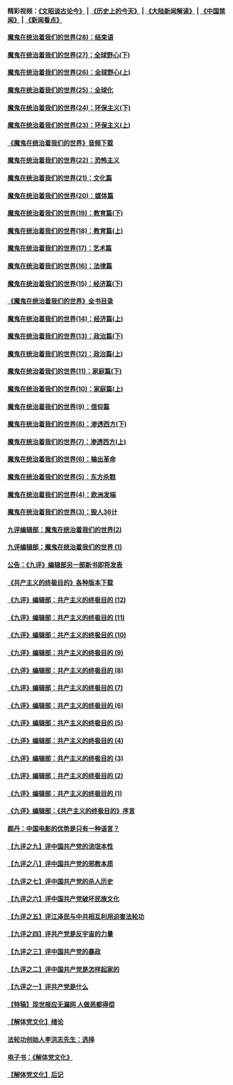 #### 精彩视频：[《文昭谈古论今》](http://45.32.25.56/wenzhao) | [《历史上的今天》](http://45.32.25.56/today-in-history) | [《大陆新闻解读》](http://45.32.25.56/ntdtv-comedy) | [《中国禁闻》](http://45.32.25.56/ntdtv-news) | [《新闻看点》](http://45.32.25.56/news-insight) 

 #### [魔鬼在统治着我们的世界(28)：结束语](../pages/nsc422/n10936246.md?t=02032131) 

#### [魔鬼在统治着我们的世界(27)：全球野心(下)](../pages/nsc422/n10928319.md?t=02032131) 

#### [魔鬼在统治着我们的世界(26)：全球野心(上)](../pages/nsc422/n10900318.md?t=02032131) 

#### [魔鬼在统治着我们的世界(25)：全球化](../pages/nsc422/n10788205.md?t=02032131) 

#### [魔鬼在统治着我们的世界(24)：环保主义(下)](../pages/nsc422/n10695307.md?t=02032131) 

#### [魔鬼在统治着我们的世界(23)：环保主义(上)](../pages/nsc422/n10688613.md?t=02032131) 

#### [《魔鬼在统治着我们的世界》音频下载](../pages/nsc422/n10635553.md?t=02032131) 

#### [魔鬼在统治着我们的世界(22)：恐怖主义](../pages/nsc422/n10614727.md?t=02032131) 

#### [魔鬼在统治着我们的世界(21)：文化篇](../pages/nsc422/n10597706.md?t=02032131) 

#### [魔鬼在统治着我们的世界(20)：媒体篇](../pages/nsc422/n10586579.md?t=02032131) 

#### [魔鬼在统治着我们的世界(19)：教育篇(下)](../pages/nsc422/n10564808.md?t=02032131) 

#### [魔鬼在统治着我们的世界(18)：教育篇(上)](../pages/nsc422/n10526970.md?t=02032131) 

#### [魔鬼在统治着我们的世界(17)：艺术篇](../pages/nsc422/n10499093.md?t=02032131) 

#### [魔鬼在统治着我们的世界(16)：法律篇](../pages/nsc422/n10485969.md?t=02032131) 

#### [魔鬼在统治着我们的世界(15)：经济篇(下)](../pages/nsc422/n10469975.md?t=02032131) 

#### [《魔鬼在统治着我们的世界》全书目录](../pages/nsc422/n10464261.md?t=02032131) 

#### [魔鬼在统治着我们的世界(14)：经济篇(上)](../pages/nsc422/n10457370.md?t=02032131) 

#### [魔鬼在统治着我们的世界(13)：政治篇(下)](../pages/nsc422/n10448270.md?t=02032131) 

#### [魔鬼在统治着我们的世界(12)：政治篇(上)](../pages/nsc422/n10444576.md?t=02032131) 

#### [魔鬼在统治着我们的世界(11)：家庭篇(下)](../pages/nsc422/n10440961.md?t=02032131) 

#### [魔鬼在统治着我们的世界(10)：家庭篇(上)](../pages/nsc422/n10435448.md?t=02032131) 

#### [魔鬼在统治着我们的世界(9)：信仰篇](../pages/nsc422/n10432159.md?t=02032131) 

#### [魔鬼在统治着我们的世界(8)：渗透西方(下)](../pages/nsc422/n10429603.md?t=02032131) 

#### [魔鬼在统治着我们的世界(7)：渗透西方(上)](../pages/nsc422/n10426013.md?t=02032131) 

#### [魔鬼在统治着我们的世界(6)：输出革命](../pages/nsc422/n10421536.md?t=02032131) 

#### [魔鬼在统治着我们的世界(5)：东方杀戮](../pages/nsc422/n10417707.md?t=02032131) 

#### [魔鬼在统治着我们的世界(4)：欧洲发端](../pages/nsc422/n10414890.md?t=02032131) 

#### [魔鬼在统治着我们的世界(3)：毁人36计](../pages/nsc422/n10411583.md?t=02032131) 

#### [九评编辑部：魔鬼在统治着我们的世界(2)](../pages/nsc422/n10410036.md?t=02032131) 

#### [九评编辑部：魔鬼在统治着我们的世界 (1)](../pages/nsc422/n10406825.md?t=02032131) 

#### [公告：《九评》编辑部另一部新书即将发表](../pages/nsc422/n10405104.md?t=02032131) 

#### [《共产主义的终极目的》各种版本下载](../pages/nsc422/n10022138.md?t=02032131) 

#### [《九评》编辑部：共产主义的终极目的 (12)](../pages/nsc422/n9933272.md?t=02032131) 

#### [《九评》编辑部：共产主义的终极目的 (11)](../pages/nsc422/n9924973.md?t=02032131) 

#### [《九评》编辑部：共产主义的终极目的 (10)](../pages/nsc422/n9920883.md?t=02032131) 

#### [《九评》编辑部：共产主义的终极目的 (9)](../pages/nsc422/n9916363.md?t=02032131) 

#### [《九评》编辑部：共产主义的终极目的 (8)](../pages/nsc422/n9912488.md?t=02032131) 

#### [《九评》编辑部：共产主义的终极目的 (7)](../pages/nsc422/n9901176.md?t=02032131) 

#### [《九评》编辑部：共产主义的终极目的 (6)](../pages/nsc422/n9899359.md?t=02032131) 

#### [《九评》编辑部：共产主义的终极目的 (5)](../pages/nsc422/n9893174.md?t=02032131) 

#### [《九评》编辑部：共产主义的终极目的 (4)](../pages/nsc422/n9891246.md?t=02032131) 

#### [《九评》编辑部：共产主义的终极目的 (3)](../pages/nsc422/n9879879.md?t=02032131) 

#### [《九评》编辑部：共产主义的终极目的 (2)](../pages/nsc422/n9876205.md?t=02032131) 

#### [《九评》编辑部：共产主义的终极目的 (1)](../pages/nsc422/n9865857.md?t=02032131) 

#### [《九评》编辑部：《共产主义的终极目的》序言](../pages/nsc422/n9862666.md?t=02032131) 

#### [颜丹：中国电影的优势是只有一种语言？](../pages/nsc422/n9583062.md?t=02032131) 

#### [【九评之九】评中国共产党的流氓本性](../pages/nsc422/n737542.md?t=02032131) 

#### [【九评之八】评中国共产党的邪教本质](../pages/nsc422/n735942.md?t=02032131) 

#### [【九评之七】评中国共产党的杀人历史](../pages/nsc422/n733806.md?t=02032131) 

#### [【九评之六】评中国共产党破坏民族文化](../pages/nsc422/n731667.md?t=02032131) 

#### [【九评之五】评江泽民与中共相互利用迫害法轮功](../pages/nsc422/n730058.md?t=02032131) 

#### [【九评之四】评共产党是反宇宙的力量](../pages/nsc422/n727814.md?t=02032131) 

#### [【九评之三】评中国共产党的暴政](../pages/nsc422/n725597.md?t=02032131) 

#### [【九评之二】评中国共产党是怎样起家的](../pages/nsc422/n723946.md?t=02032131) 

#### [【九评之一】评共产党是什么](../pages/nsc422/n722529.md?t=02032131) 

#### [【特稿】现世报应无漏网 人做恶都得偿](../pages/nsc422/n4215167.md?t=02032131) 

#### [【解体党文化】绪论](../pages/nsc422/n1449356.md?t=02032131) 

#### [法轮功创始人李洪志先生：选择](../pages/nsc422/n3580738.md?t=02032131) 

#### [电子书：《解体党文化》](../pages/nsc422/n1573484.md?t=02032131) 

#### [【解体党文化】后记](../pages/nsc422/n1531999.md?t=02032131) 

